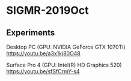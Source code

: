 # SIGMR-2019Oct

## Experiments

Desktop PC (GPU: NVIDIA GeForce GTX 1070Ti)  
https://youtu.be/a3x1kj80O48

Surface Pro 4 (GPU: Intel(R) HD Graphics 520)  
https://youtu.be/sfSfCrmY-s4  

